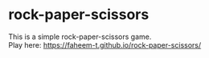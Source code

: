 # rock-paper-scissors

This is a simple rock-paper-scissors game.  
Play here: https://faheem-t.github.io/rock-paper-scissors/